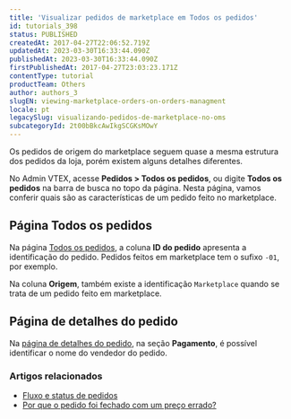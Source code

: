 ```yaml
---
title: 'Visualizar pedidos de marketplace em Todos os pedidos'
id: tutorials_398
status: PUBLISHED
createdAt: 2017-04-27T22:06:52.719Z
updatedAt: 2023-03-30T16:33:44.090Z
publishedAt: 2023-03-30T16:33:44.090Z
firstPublishedAt: 2017-04-27T23:03:23.171Z
contentType: tutorial
productTeam: Others
author: authors_3
slugEN: viewing-marketplace-orders-on-orders-managment
locale: pt
legacySlug: visualizando-pedidos-de-marketplace-no-oms
subcategoryId: 2t00bBkcAwIkgSCGKsMOwY
---
```


Os pedidos de origem do marketplace seguem quase a mesma estrutura dos pedidos da loja, porém existem alguns detalhes diferentes.

No Admin VTEX, acesse **Pedidos > Todos os pedidos**, ou digite **Todos os pedidos** na barra de busca no topo da página. Nesta página, vamos conferir quais são as características de um pedido feito no marketplace.

## Página Todos os pedidos

Na página [Todos os pedidos](https://help.vtex.com/pt/tutorial/todos-os-pedidos--2QTduKHAJMFIZ3BAsi6Pi), a coluna **ID do pedido** apresenta a identificação do pedido. Pedidos feitos em marketplace tem o sufixo `-01`, por exemplo. 

Na coluna **Origem**, também existe a identificação `Marketplace` quando se trata de um pedido feito em marketplace.

## Página de detalhes do pedido

Na [página de detalhes do pedido](https://help.vtex.com/pt/tutorial/pagina-de-detalhes-do-pedido--2Y75n54Cc9VizrlG1N6ZNl), na seção **Pagamento**, é possível identificar o nome do vendedor do pedido.

### Artigos relacionados

- [Fluxo e status de pedidos](https://help.vtex.com/pt/tutorial/fluxo-e-status-de-pedidos--tutorials_196)
- [Por que o pedido foi fechado com um preço errado?](https://help.vtex.com/pt/faq/por-que-o-pedido-foi-fechado-com-um-preco-errado--frequentlyAskedQuestions_708)
